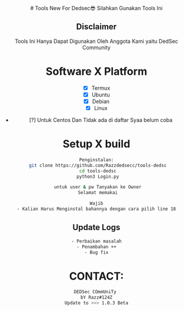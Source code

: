 <div align=center>
# Tools New For Dedsec😎
Silahkan Gunakan Tools Ini

## Disclaimer
Tools Ini Hanya Dapat Digunakan Oleh Anggota Kami
yaitu DedSec Community

# Software X Platform
- [x] Termux
- [x] Ubuntu
- [x] Debian
- [x] Linux
- [?] Untuk Centos Dan Tidak ada di daftar Syaa belum coba

# Setup X build
```sh
Penginstalan:
 git clone https://github.com/Razzdedsecc/tools-dedsc
 cd tools-dedsc
 python3 Login.py

 untuk user & pw Tanyakan ke Owner
 Selamat memakai

Wajib
- Kalian Harus Menginstal bahannya dengan cara pilih line 18
```
## Update Logs
```sh
- Perbaikan masalah
- Penambahan ++
- Bug fix
```

# CONTACT:
```sh
DEDSec COmmUniTy 
bY Razz#124Z
Update to >>> 1.0.3 Beta
```
